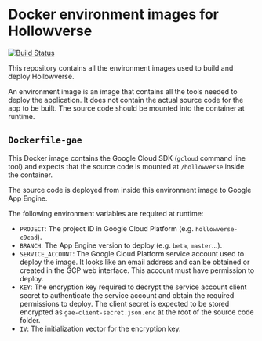 Docker environment images for Hollowverse
==========================================
[![Build Status](https://travis-ci.org/hollowverse/hollowverse-docker.svg?branch=master)](https://travis-ci.org/hollowverse/hollowverse-docker)

This repository contains all the environment images used to build and deploy Hollowverse.

An environment image is an image that contains all the tools needed to deploy the application. It does not contain the actual source code for the app to be built. The source code should be mounted into the container at runtime.

## `Dockerfile-gae`
This Docker image contains the Google Cloud SDK (`gcloud` command line tool) and expects that the source code is mounted at `/hollowverse` inside the container.

The source code is deployed from inside this environment image to Google App Engine.

The following environment variables are required at runtime:

* `PROJECT`: The project ID in Google Cloud Platform (e.g. `hollowverse-c9cad`).
* `BRANCH`: The App Engine version to deploy (e.g. `beta`, `master`...).
* `SERVICE_ACCOUNT`: The Google Cloud Platform service account used to deploy the image. It looks like an email address and can be obtained or created in the GCP web interface. This account must have permission to deploy.
* `KEY`: The encryption key required to decrypt the service account client secret to authenticate the service account and obtain the required permissions to deploy. The client secret is expected to be stored encrypted as `gae-client-secret.json.enc` at the root of the source code folder.
* `IV`: The initialization vector for the encryption key.


